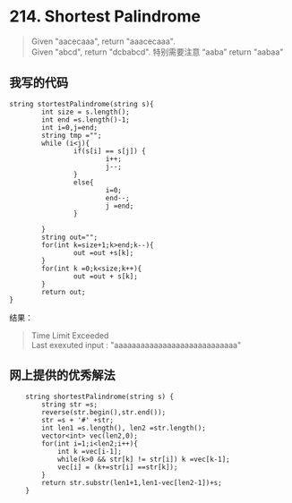 # 214. Shortest Palindrome
> Given "aacecaaa", return "aaacecaaa".  
> Given "abcd", return "dcbabcd".
> 特别需要注意 “aaba” return "aabaa"

## 我写的代码
```
string stortestPalindrome(string s){
        int size = s.length();
        int end =s.length()-1;
        int i=0,j=end;
        string tmp ="";
        while (i<j){
                if(s[i] == s[j]) {
                        i++;
                        j--;
                }
                else{
                        i=0;
                        end--;
                        j =end;
                }

        }
        string out="";
        for(int k=size+1;k>end;k--){
                out =out +s[k];
        }
        for(int k =0;k<size;k++){
                out =out + s[k];
        }
        return out;
}
```

结果：
>  Time Limit Exceeded   
>  Last exexuted input : "aaaaaaaaaaaaaaaaaaaaaaaaaaaa"

## 网上提供的优秀解法

```
    string shortestPalindrome(string s) {
        string str =s;
        reverse(str.begin(),str.end());
        str =s + '#' +str;
        int len1 =s.length(), len2 =str.length();
        vector<int> vec(len2,0);
        for(int i=1;i<len2;i++){
            int k =vec[i-1];
            while(k>0 && str[k] != str[i]) k =vec[k-1];
            vec[i] = (k+=str[i] ==str[k]);
        }
        return str.substr(len1+1,len1-vec[len2-1])+s;
    }
```